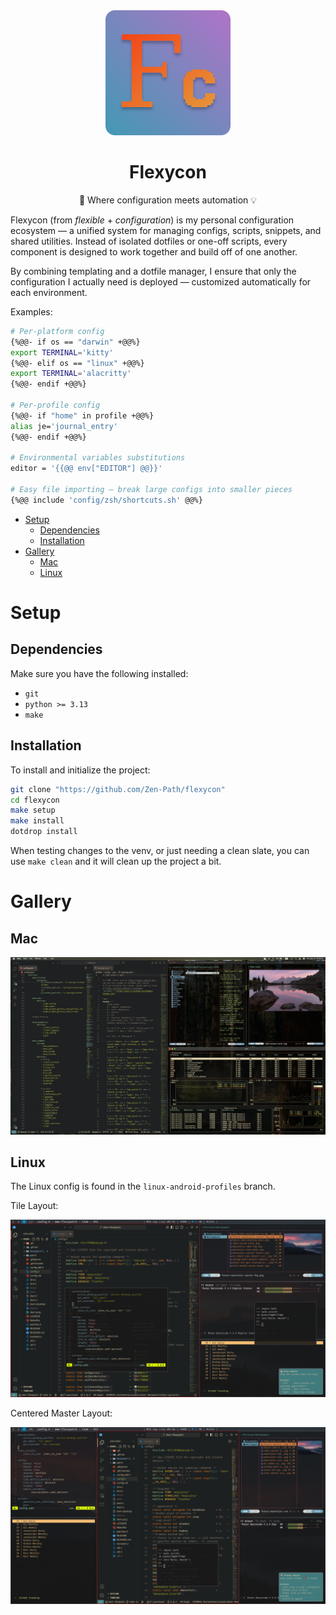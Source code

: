 <div align="center">
    <img src="./docs/static/logo.svg" width=200 height=200>
    <h1>Flexycon</h1>
    <p>🧩 Where configuration meets automation 💡</p>
</div>

Flexycon (from _flexible_ + _configuration_) is my personal configuration ecosystem — a unified system
for managing configs, scripts, snippets, and shared utilities.
Instead of isolated dotfiles or one-off scripts, every component is designed to work together and build
off of one another.

By combining templating and a dotfile manager, I ensure that only the configuration I actually need is
deployed — customized automatically for each environment.

Examples:

```sh
# Per-platform config
{%@@- if os == "darwin" +@@%}
export TERMINAL='kitty'
{%@@- elif os == "linux" +@@%}
export TERMINAL='alacritty'
{%@@- endif +@@%}

# Per-profile config
{%@@- if "home" in profile +@@%}
alias je='journal_entry'
{%@@- endif +@@%}

# Environmental variables substitutions
editor = '{{@@ env["EDITOR"] @@}}'

# Easy file importing — break large configs into smaller pieces
{%@@ include 'config/zsh/shortcuts.sh' @@%}
```

- [Setup](#setup)
    - [Dependencies](#dependencies)
    - [Installation](#installation)
- [Gallery](#gallery)
    - [Mac](#mac)
    - [Linux](#linux)

# Setup

## Dependencies

Make sure you have the following installed:

- `git`
- `python >= 3.13`
- `make`

## Installation

To install and initialize the project:

```sh
git clone "https://github.com/Zen-Path/flexycon"
cd flexycon
make setup
make install
dotdrop install
```

When testing changes to the venv, or just needing a clean slate, you can use `make clean` and it will clean up the project a bit.

# Gallery

## Mac

![Full Screen](./docs/static/mac-full-screen.png "Full Screen")

## Linux

The Linux config is found in the `linux-android-profiles` branch.

Tile Layout:

![Tile Layout](./docs/static/full-screen_tile.png "Tile Layout")

Centered Master Layout:

![Centered Master Layout](./docs/static/full-screen_centered-master.png "Centered Master Layout")
